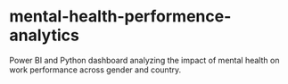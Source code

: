 # mental-health-performence-analytics
Power BI and Python dashboard analyzing the impact of mental health on work performance across gender and country.
